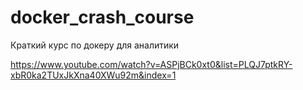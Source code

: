 # docker_crash_course

Краткий курс по докеру для аналитики

https://www.youtube.com/watch?v=ASPjBCk0xt0&list=PLQJ7ptkRY-xbR0ka2TUxJkXna40XWu92m&index=1
